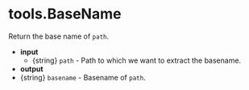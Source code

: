# tools.BaseName


Return the base name of `path`.

* __input__
    * {string} `path` - Path to which we want to extract the basename.
* __output__
* {string} `basename`  - Basename of `path`.
